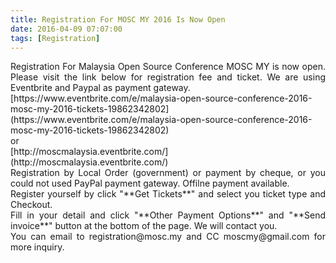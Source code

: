 ```yaml
---
title: Registration For MOSC MY 2016 Is Now Open
date: 2016-04-09 07:07:00
tags: [Registration]
---
```


<div style="text-align: justify;">Registration For Malaysia Open Source Conference MOSC MY is now open. Please visit the link below for registration fee and ticket. We are using Eventbrite and Paypal as payment gateway.</div>

<div style="text-align: justify;">[https://www.eventbrite.com/e/malaysia-open-source-conference-2016-mosc-my-2016-tickets-19862342802](https://www.eventbrite.com/e/malaysia-open-source-conference-2016-mosc-my-2016-tickets-19862342802)</div>

<div style="text-align: justify;">or</div>

<div style="text-align: justify;">[http://moscmalaysia.eventbrite.com/](http://moscmalaysia.eventbrite.com/)</div>

<div style="text-align: justify;">Registration by Local Order (government) or payment by cheque, or you could not used PayPal payment gateway. Offilne payment available.</div>

<div style="text-align: justify;">Register yourself by click "**Get Tickets**" and select you ticket type and Checkout.</div>

<div style="text-align: justify;">Fill in your detail and click "**Other Payment Options**" and "**Send invoice**" button at the bottom of the page. We will contact you.</div>

<div style="text-align: justify;">You can email to registration@mosc.my and CC moscmy@gmail.com for more inquiry.</div>